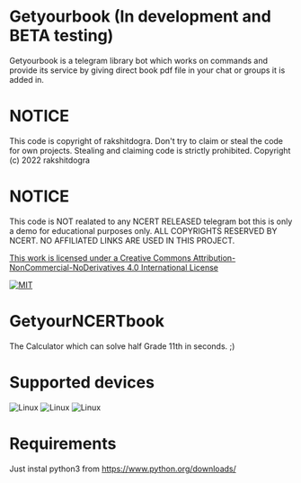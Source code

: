 # Getyourbook (In development and BETA testing)
Getyourbook is a telegram library bot which works on commands and provide its service by giving direct book pdf file in your chat or groups it is added in.

# NOTICE
This code is copyright of rakshitdogra. Don't try to claim or steal the code for own projects. Stealing and claiming code is strictly prohibited.
Copyright (c) 2022 rakshitdogra

# NOTICE
This code is NOT realated to any NCERT RELEASED telegram bot this is only a demo for educational purposes only.
ALL COPYRIGHTS RESERVED BY NCERT.
NO AFFILIATED LINKS ARE USED IN THIS PROJECT.

[This work is licensed under a Creative Commons Attribution-NonCommercial-NoDerivatives 4.0 International License](https://creativecommons.org/licenses/by-nc-nd/4.0/)

[![MIT](https://img.shields.io/github/license/rakshitdogra/yt-video-downloader)](https://github.com/rakshitdogra/yt-video-downloader/blob/main/LICENSE)

# GetyourNCERTbook
The Calculator which can solve half Grade 11th in seconds. ;)

# Supported devices
![Linux](https://img.shields.io/badge/Linux-FCC624?style=for-the-badge&logo=linux&logoColor=black)
![Linux](https://img.shields.io/badge/mac%20os-000000?style=for-the-badge&logo=apple&logoColor=white)
![Linux](https://img.shields.io/badge/Windows-0078D6?style=for-the-badge&logo=windows&logoColor=white)

# Requirements
Just instal python3 from https://www.python.org/downloads/

